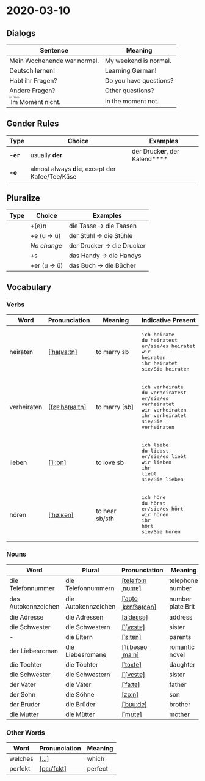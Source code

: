 # 2020-03-10

## Dialogs

| Sentence                                     | Meaning                |
| -------------------------------------------- | ---------------------- |
| Mein Wochenende war normal.                  | My weekend is normal.  |
| Deutsch lernen!                              | Learning German!       |
| Habt ihr Fragen?                             | Do you have questions? |
| Andere Fragen?                               | Other questions?       |
| <ruby>Im<rt>in dem</rt></ruby> Moment nicht. | In the moment not.     |

## Gender Rules

| Type    | Choice                                           | Examples                        |
| ------- | ------------------------------------------------ | ------------------------------- |
| **-er** | usually **der**                                  | der Druck**er**, der Kalend**** |
| **-e**  | almost always **die**, except der Kafee/Tee/Käse |                                 |

## Pluralize

| Type | Choice      | Examples                  |
| ---- | ----------- | ------------------------- |
|      | +(e)n       | die Tasse → die Taasen    |
|      | +e (u → ü)  | der Stuhl → die Stühle    |
|      | *No change* | der Drucker → die Drucker |
|      | +s          | das Handy → die Handys    |
|      | +er (u → ü) | das Buch → die Bücher     |

## Vocabulary

### Verbs

| Word        | Pronunciation                                                                   | Meaning        | Indicative Present                                                                                                                                            |
| ----------- | ------------------------------------------------------------------------------- | -------------- | ------------------------------------------------------------------------------------------------------------------------------------------------------------- |
| heiraten    | [[ˈhaɪ̯ʁaːtn̩]](https://cdn.duden.de/_media_/audio/ID4107717_303177193.mp3)     | to marry sb    | <pre>ich       heirate<br>du        heiratest<br>er/sie/es heiratet<br>wir       heiraten<br>ihr       heiratet<br>sie/Sie   heiraten</pre>                   |
| verheiraten | [[fɛɐ̯ˈhaɪ̯ʁaːtn̩]](https://cdn.duden.de/_media_/audio/ID4112604_511934329.mp3) | to marry [sb]  | <pre>ich       verheirate<br>du        verheiratest<br>er/sie/es verheiratet<br>wir       verheiraten<br>ihr       verheiratet<br>sie/Sie   verheiraten</pre> |
| lieben      | [[ˈliːbn̩]](https://cdn.duden.de/_media_/audio/ID4108472_252442046.mp3)         | to love sb     | <pre>ich       liebe<br>du        liebst<br>er/sie/es liebt<br>wir       lieben<br>ihr       liebt<br>sie/Sie   lieben</pre>                                  |
| hören       | [[ˈhøːʁən]](https://cdn.duden.de/_media_/audio/ID4520134_12333414.mp3)          | to hear sb/sth | <pre>ich       höre<br>du        hörst<br>er/sie/es hört<br>wir       hören<br>ihr       hört<br>sie/Sie   hören</pre>                                        |

### Nouns

| Word                | Plural              | Pronunciation                                                                                       | Meaning           |
| ------------------- | ------------------- | --------------------------------------------------------------------------------------------------- | ----------------- |
| die Telefonnummer   | die Telefonnummern  | [[teləˈfoːnˌnʊmɐ]](https://cdn.duden.de/_media_/audio/ID4521632_401506612.mp3)                      | telephone number  |
| das Autokennzeichen | die Autokennzeichen | [[ˈaʊ̯toˌkɛnt͡saɪ̯çən]](https://upload.wikimedia.org/wikipedia/commons/2/25/De-Autokennzeichen.ogg) | number plate Brit |
| die Adresse         | die Adressen        | [[aˈdʁɛsə]](https://cdn.duden.de/_media_/audio/ID4107311_482296526.mp3)                             | address           |
| die Schwester       | die Schwestern      | [[ˈʃvɛstɐ]](https://cdn.duden.de/_media_/audio/ID4113088_151622151.mp3)                             | sister            |
| -                   | die Eltern          | [[ˈɛltɐn]](https://cdn.duden.de/_media_/audio/ID4117465_189711744.mp3)                              | parents           |
| der Liebesroman     | die Liebesromane    | [[ˈliːbəsʁoˌmaːn]](https://sounds.pons.com/audio_tts/de/Tdeen395936)                                | romantic novel    |
| die Tochter         | die Töchter         | [[ˈtɔxtɐ]](https://cdn.duden.de/_media_/audio/ID4114800_1505429.mp3)                                | daughter          |
| die Schwester       | die Schwestern      | [[ˈʃvɛstɐ]](https://cdn.duden.de/_media_/audio/ID4113088_151622151.mp3)                             | sister            |
| der Vater           | die Väter           | [[ˈfaːtɐ]](https://cdn.duden.de/_media_/audio/ID4107945_391215448.mp3)                              | father            |
| der Sohn            | die Söhne           | [[zoːn]](https://cdn.duden.de/_media_/audio/ID4110901_397329595.mp3)                                | son               |
| der Bruder          | die Brüder          | [[ˈbʁuːdɐ]](https://cdn.duden.de/_media_/audio/ID4113233_375377226.mp3)                             | brother           |
| die Mutter          | die Mütter          | [[ˈmʊtɐ]](https://cdn.duden.de/_media_/audio/ID4173977_490165233.mp3)                               | mother            |

### Other Words

| Word    | Pronunciation                                                            | Meaning |
| ------- | ------------------------------------------------------------------------ | ------- |
| welches | [[...]](https://sounds.pons.com/audio_tts/de/Tdeen707954)                | which   |
| perfekt | [[pɛʁˈfɛkt]](https://cdn.duden.de/_media_/audio/ID4107537_480938610.mp3) | perfect |
